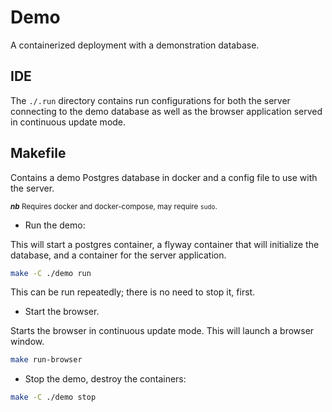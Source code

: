 # Demo

A containerized deployment with a demonstration database.

## IDE

The `./.run` directory contains run configurations for both the server connecting to the demo database as well as
the browser application served in continuous update mode.

## Makefile

Contains a demo Postgres database in docker and a config file to use with the server.

<small>***nb*** Requires docker and docker-compose, may require `sudo`.</small>

* Run the demo:

This will start a postgres container, a flyway container that will initialize the database, and a container for the
server application.
```bash
make -C ./demo run
```
This can be run repeatedly; there is no need to stop it, first.

* Start the browser.

Starts the browser in continuous update mode.  This will launch a browser window.

```bash
make run-browser
```

* Stop the demo, destroy the containers:

```bash
make -C ./demo stop
```
